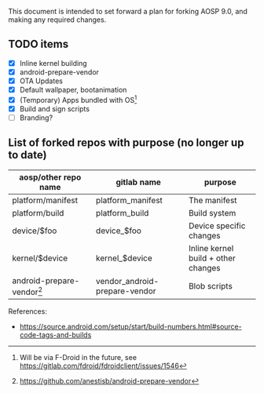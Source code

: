 This document is intended to set forward a plan for forking AOSP 9.0, and making any required changes.

## TODO items
- [x] Inline kernel building
- [x] android-prepare-vendor
- [x] OTA Updates
- [x] Default wallpaper, bootanimation
- [x] (Temporary) Apps bundled with OS[^1]
- [x] Build and sign scripts
- [ ] Branding?

## List of forked repos with purpose (no longer up to date)
| aosp/other repo name | gitlab name | purpose |
|----------------|-------------|---------|
| platform/manifest | platform_manifest | The manifest |
| platform/build | platform_build | Build system |
| device/$foo | device_$foo | Device specific changes |
| kernel/$device | kernel_$device | Inline kernel build + other changes |
| android-prepare-vendor[^2] | vendor_android-prepare-vendor | Blob scripts |

References:

- https://source.android.com/setup/start/build-numbers.html#source-code-tags-and-builds

[^1]: Will be via F-Droid in the future, see https://gitlab.com/fdroid/fdroidclient/issues/1546
[^2]: https://github.com/anestisb/android-prepare-vendor